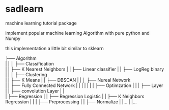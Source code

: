 # sadlearn
machine learning tutorial package

implement popular machine learning Algorithm with pure python and Numpy

this implementation a little bit similar to sklearn



├── Algorithm   
|   |
│   ├── Classification           
|   |    ├── K Nearest Neighbors
|   |    ├── Linear classifier
|   |    ├── LogReg binary
|   |
│   ├── Clustering           
|   |    ├── K Means
|   |    ├── DBSCAN
|   |
│   ├── Nureal Network    
|   |   ├── Fully Connected Network
|   |   |   |
|   |   |   ├── Optimzation
|   |   |   ├── Layer
|   |   ├── convolution Layer
|   |   
|   ├── Regression
|   |   ├── Regression Logistic
|   |   ├── K Neighbors Regression
|   |
|   ├── Preprocessing
|   |   ├── Normalize
|   |...
|
|...
